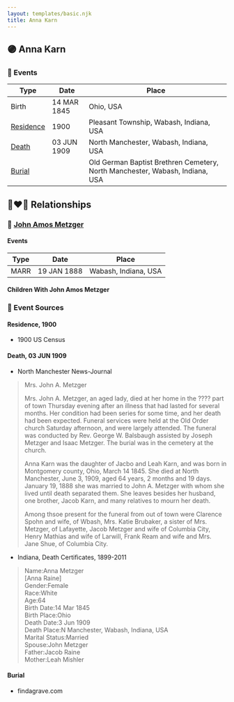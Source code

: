```yaml
---
layout: templates/basic.njk
title: Anna Karn
---
```

## 🟣 Anna Karn

### 📆 Events

Type | Date | Place
------ | ------ | ------
Birth | 14 MAR 1845 | Ohio, USA
[Residence](#event-1) | 1900 | Pleasant Township, Wabash, Indiana, USA
[Death](#event-2) | 03 JUN 1909 | North Manchester, Wabash, Indiana, USA
[Burial](#event-3) |  | Old German Baptist Brethren Cemetery, North Manchester, Wabash, Indiana, USA

## 👩‍❤️‍👨 Relationships

### 🔵 [John Amos Metzger](/people/2/28893894)

#### Events

Type | Date | Place
------ | ------ | ------
MARR | 19 JAN 1888 | Wabash, Indiana, USA
#### Children With John Amos Metzger
### 📰 Event Sources

#### <a id="event-1"></a> Residence, 1900
* 1900 US Census

#### <a id="event-2"></a> Death, 03 JUN 1909
* North Manchester News-Journal
>   
  > Mrs. John A. Metzger  
  >   
  > Mrs. John A. Metzger, an aged lady, died at her home in the ???? part of town Thursday evening after an illness that had lasted for several months. Her condition had been series for some time, and her death had been expected. Funeral services were held at the Old Order church Saturday afternoon, and were largely attended. The funeral was conducted by Rev. George W. Balsbaugh assisted by Joseph Metzger and Isaac Metzger. The burial was in the cemetery at the church.  
  >   
  > Anna Karn was the daughter of Jacbo and Leah Karn, and was born in Montgomery county, Ohio, March 14 1845. She died at North Manchester, June 3, 1909, aged 64 years, 2 months and 19 days. January 19, 1888 she was married to John A. Metzger with whom she lived until death separated them. She leaves besides her husband, one brother, Jacob Karn, and many relatives to mourn her death.  
  >   
  > Among thsoe present for the funeral from out of town were Clarence Spohn and wife, of Wbash, Mrs. Katie Brubaker, a sister of Mrs. Metzger, of Lafayette, Jacob Metzger and wife of Columbia City, Henry Mathias and wife of Larwill, Frank Ream and wife and Mrs. Jane Shue, of Columbia City.
* Indiana, Death Certificates, 1899-2011
>   
  > Name:Anna Metzger  
  > [Anna Raine]   
  > Gender:Female  
  > Race:White  
  > Age:64  
  > Birth Date:14 Mar 1845  
  > Birth Place:Ohio  
  > Death Date:3 Jun 1909  
  > Death Place:N Manchester, Wabash, Indiana, USA  
  > Marital Status:Married  
  > Spouse:John Metzger  
  > Father:Jacob Raine  
  > Mother:Leah Mishler

#### <a id="event-3"></a> Burial
* findagrave.com